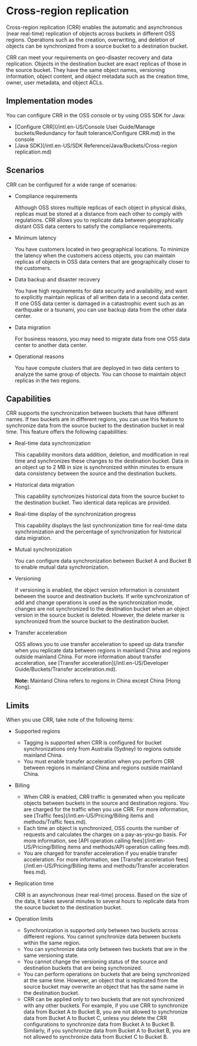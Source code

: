 # Cross-region replication

Cross-region replication \(CRR\) enables the automatic and asynchronous \(near real-time\) replication of objects across buckets in different OSS regions. Operations such as the creation, overwriting, and deletion of objects can be synchronized from a source bucket to a destination bucket.

CRR can meet your requirements on geo-disaster recovery and data replication. Objects in the destination bucket are exact replicas of those in the source bucket. They have the same object names, versioning information, object content, and object metadata such as the creation time, owner, user metadata, and object ACLs.

## Implementation modes

You can configure CRR in the OSS console or by using OSS SDK for Java:

-   [Configure CRR](/intl.en-US/Console User Guide/Manage buckets/Redundancy for fault tolerance/Configure CRR.md) in the console
-   [Java SDK](/intl.en-US/SDK Reference/Java/Buckets/Cross-region replication.md)

## Scenarios

CRR can be configured for a wide range of scenarios:

-   Compliance requirements

    Although OSS stores multiple replicas of each object in physical disks, replicas must be stored at a distance from each other to comply with regulations. CRR allows you to replicate data between geographically distant OSS data centers to satisfy the compliance requirements.

-   Minimum latency

    You have customers located in two geographical locations. To minimize the latency when the customers access objects, you can maintain replicas of objects in OSS data centers that are geographically closer to the customers.

-   Data backup and disaster recovery

    You have high requirements for data security and availability, and want to explicitly maintain replicas of all written data in a second data center. If one OSS data center is damaged in a catastrophic event such as an earthquake or a tsunami, you can use backup data from the other data center.

-   Data migration

    For business reasons, you may need to migrate data from one OSS data center to another data center.

-   Operational reasons

    You have compute clusters that are deployed in two data centers to analyze the same group of objects. You can choose to maintain object replicas in the two regions.


## Capabilities

CRR supports the synchronization between buckets that have different names. If two buckets are in different regions, you can use this feature to synchronize data from the source bucket to the destination bucket in real time. This feature offers the following capabilities:

-   Real-time data synchronization

    This capability monitors data addition, deletion, and modification in real time and synchronizes these changes to the destination bucket. Data in an object up to 2 MB in size is synchronized within minutes to ensure data consistency between the source and the destination buckets.

-   Historical data migration

    This capability synchronizes historical data from the source bucket to the destination bucket. Two identical data replicas are provided.

-   Real-time display of the synchronization progress

    This capability displays the last synchronization time for real-time data synchronization and the percentage of synchronization for historical data migration.

-   Mutual synchronization

    You can configure data synchronization between Bucket A and Bucket B to enable mutual data synchronization.

-   Versioning

    If versioning is enabled, the object version information is consistent between the source and destination buckets. If write synchronization of add and change operations is used as the synchronization mode, changes are not synchronized to the destination bucket when an object version in the source bucket is deleted. However, the delete marker is synchronized from the source bucket to the destination bucket.

-   Transfer acceleration

    OSS allows you to use transfer acceleration to speed up data transfer when you replicate data between regions in mainland China and regions outside mainland China. For more information about transfer acceleration, see [Transfer acceleration](/intl.en-US/Developer Guide/Buckets/Transfer acceleration.md).

    **Note:** Mainland China refers to regions in China except China \(Hong Kong\).


## Limits

When you use CRR, take note of the following items:

-   Supported regions
    -   Tagging is supported when CRR is configured for bucket synchronizations only from Australia \(Sydney\) to regions outside mainland China.
    -   You must enable transfer acceleration when you perform CRR between regions in mainland China and regions outside mainland China.
-   Billing
    -   When CRR is enabled, CRR traffic is generated when you replicate objects between buckets in the source and destination regions. You are charged for the traffic when you use CRR. For more information, see [Traffic fees](/intl.en-US/Pricing/Billing items and methods/Traffic fees.md).
    -   Each time an object is synchronized, OSS counts the number of requests and calculates the charges on a pay-as-you-go basis. For more information, see [API operation calling fees](/intl.en-US/Pricing/Billing items and methods/API operation calling fees.md).
    -   You are charged for transfer acceleration if you enable transfer acceleration. For more information, see [Transfer acceleration fees](/intl.en-US/Pricing/Billing items and methods/Transfer acceleration fees.md).
-   Replication time

    CRR is an asynchronous \(near real-time\) process. Based on the size of the data, it takes several minutes to several hours to replicate data from the source bucket to the destination bucket.

-   Operation limits
    -   Synchronization is supported only between two buckets across different regions. You cannot synchronize data between buckets within the same region.
    -   You can synchronize data only between two buckets that are in the same versioning state.
    -   You cannot change the versioning status of the source and destination buckets that are being synchronized.
    -   You can perform operations on buckets that are being synchronized at the same time. However, an object that is replicated from the source bucket may overwrite an object that has the same name in the destination bucket.
    -   CRR can be applied only to two buckets that are not synchronized with any other buckets. For example, if you use CRR to synchronize data from Bucket A to Bucket B, you are not allowed to synchronize data from Bucket A to Bucket C, unless you delete the CRR configurations to synchronize data from Bucket A to Bucket B. Similarly, if you synchronize data from Bucket A to Bucket B, you are not allowed to synchronize data from Bucket C to Bucket B.

